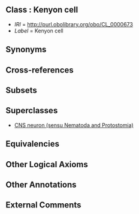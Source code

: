 
## Class : Kenyon cell

 * *IRI* = http://purl.obolibrary.org/obo/CL_0000673
 * *Label* = Kenyon cell

## Synonyms


## Cross-references


## Subsets


## Superclasses

 * [CNS neuron (sensu Nematoda and Protostomia)](../../CL/28/CL_0000028.md)

## Equivalencies


## Other Logical Axioms


## Other Annotations


## External Comments

